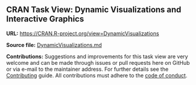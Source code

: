 ## CRAN Task View: Dynamic Visualizations and Interactive Graphics

**URL:** <https://CRAN.R-project.org/view=DynamicVisualizations>

**Source file:** [DynamicVisualizations.md](DynamicVisualizations.md)

**Contributions:** Suggestions and improvements for this task view are very
welcome and can be made through issues or pull requests here on GitHub or
via e-mail to the maintainer address. For further details see the
[Contributing](https://github.com/cran-task-views/ctv/blob/main/Contributing.md)
guide. All contributions must adhere to the
[code of conduct](https://github.com/cran-task-views/ctv/blob/main/CodeOfConduct.md).
